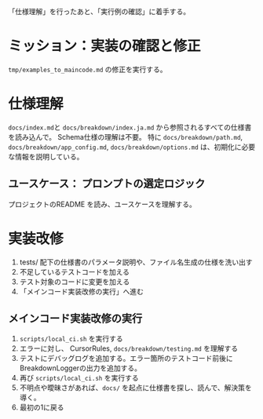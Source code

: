「仕様理解」を行ったあと、「実行例の確認」に着手する。

# ミッション：実装の確認と修正
`tmp/examples_to_maincode.md` の修正を実行する。

# 仕様理解

`docs/index.md`と `docs/breakdown/index.ja.md` から参照されるすべての仕様書を読み込んで。 Schema仕様の理解は不要。
特に `docs/breakdown/path.md`, `docs/breakdown/app_config.md`, `docs/breakdown/options.md` は、初期化に必要な情報を説明している。

## ユースケース： プロンプトの選定ロジック
プロジェクトのREADME を読み、ユースケースを理解する。

# 実装改修
1. tests/ 配下の仕様書のパラメータ説明や、ファイル名生成の仕様を洗い出す
2. 不足しているテストコードを加える
3. テスト対象のコードに変更を加える
4. 「メインコード実装改修の実行」へ進む

## メインコード実装改修の実行
1. `scripts/local_ci.sh` を実行する
2. エラーに対し、 CursorRules, `docs/breakdown/testing.md` を理解する
3. テストにデバッグログを追加する。エラー箇所のテストコード前後にBreakdownLoggerの出力を追加する。
4. 再び `scripts/local_ci.sh` を実行する
5. 不明点や曖昧さがあれば、`docs/` を起点に仕様書を探し、読んで、解決策を導く。
6. 最初の1に戻る
